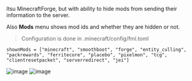 Itsu MinecraftForge, but with ability to hide mods from sending their information to the server. 

Also **Mods** menu shows mod ids and whether they are hidden or not.

> Configuration is done in 
> .minecraft/config/fml.toml
```
shownMods = ["minecraft", "smoothboot", "forge", "entity_culling", "packrewards", "ferritecore", "placebo", "pixelmon", "tcg", "clientresetpacket", "serverredirect", "jei"]
```
![image](https://github.com/AgitoReiKen/MinecraftForge/assets/42333163/449e7dcd-ed7a-4eb0-9694-8383c2136f6a)
![image](https://github.com/AgitoReiKen/MinecraftForge/assets/42333163/7f4f7c23-d8ee-43f8-bd35-9b8e8b9dca08)
